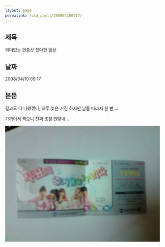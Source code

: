 ```yaml
---
layout: page
permalink: /old_posts/200804100917/
---
```


## 제목
의미없는 인증샷 잡다한 일상

## 날짜
2008/04/10 09:17

## 본문

결과도 다 나왔겠다, 하루 늦은 거긴 하지만 남들 따라서 한 번....

가까이서 찍으니 진짜 초점 안맞네...

![c0003499_47fd5c7da3737.jpg](200804100917/c0003499_47fd5c7da3737.jpg)